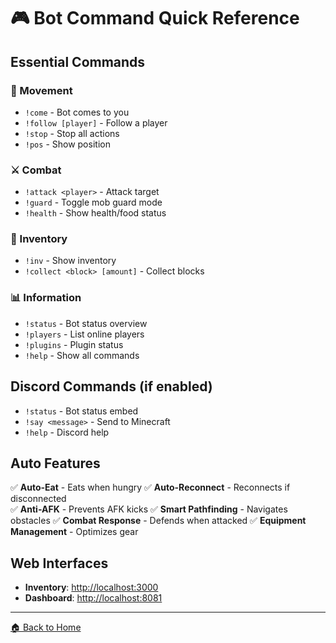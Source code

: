 # 🎮 Bot Command Quick Reference

## Essential Commands

### 🎯 Movement

- `!come` - Bot comes to you
- `!follow [player]` - Follow a player
- `!stop` - Stop all actions
- `!pos` - Show position

### ⚔️ Combat

- `!attack <player>` - Attack target
- `!guard` - Toggle mob guard mode
- `!health` - Show health/food status

### 🎒 Inventory

- `!inv` - Show inventory
- `!collect <block> [amount]` - Collect blocks

### 📊 Information

- `!status` - Bot status overview
- `!players` - List online players
- `!plugins` - Plugin status
- `!help` - Show all commands

## Discord Commands (if enabled)

- `!status` - Bot status embed
- `!say <message>` - Send to Minecraft
- `!help` - Discord help

## Auto Features

✅ **Auto-Eat** - Eats when hungry
✅ **Auto-Reconnect** - Reconnects if disconnected  
✅ **Anti-AFK** - Prevents AFK kicks
✅ **Smart Pathfinding** - Navigates obstacles
✅ **Combat Response** - Defends when attacked
✅ **Equipment Management** - Optimizes gear

## Web Interfaces

- **Inventory**: <http://localhost:3000>
- **Dashboard**: <http://localhost:8081>

---

[🏠 Back to Home](Home.md)
